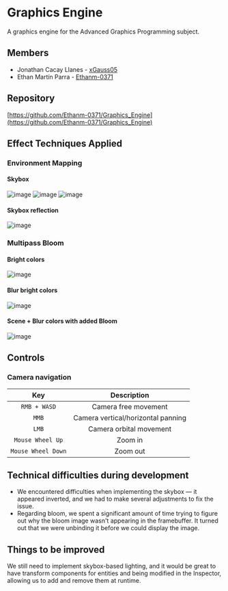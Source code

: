 # Graphics Engine
A graphics engine for the Advanced Graphics Programming subject.

## Members
- Jonathan Cacay Llanes - [xGauss05](https://github.com/xGauss05)
- Ethan Martín Parra - [Ethanm-0371](https://github.com/Ethanm-0371)

## Repository
[https://github.com/Ethanm-0371/Graphics_Engine](https://github.com/Ethanm-0371/Graphics_Engine)

## Effect Techniques Applied
### Environment Mapping
#### Skybox
![image](https://github.com/user-attachments/assets/208fe6bb-e4e3-4120-ba61-f6f9ba2774a9)
![image](https://github.com/user-attachments/assets/57042110-d6fc-45fb-8ad2-eb64c3b42dcc)
![image](https://github.com/user-attachments/assets/6ab1417f-8d15-413b-a1ec-442b2e804d96)

#### Skybox reflection
![image](https://github.com/user-attachments/assets/94059b04-31eb-4e74-9794-e375bb8f4a78)

### Multipass Bloom
#### Bright colors
![image](https://github.com/user-attachments/assets/021348ed-3d53-4680-8e19-ba5aecd72af1)
#### Blur bright colors
![image](https://github.com/user-attachments/assets/3dba5477-ed58-42d4-82de-eb009c0641e8)
#### Scene + Blur colors with added Bloom
![image](https://github.com/user-attachments/assets/ac5068a2-5047-47b4-9c6b-b821e019f324)

## Controls
### Camera navigation
| Key | Description |
| :----: | :-----------: | 
| <code>RMB + WASD</code> | Camera free movement | 
| <code>MMB</code> | Camera vertical/horizontal panning | 
| <code>LMB</code> | Camera orbital movement | 
| <code>Mouse Wheel Up</code> | Zoom in | 
| <code>Mouse Wheel Down</code> | Zoom out | 

## Technical difficulties during development
- We encountered difficulties when implementing the skybox — it appeared inverted, and we had to make several adjustments to fix the issue.
- Regarding bloom, we spent a significant amount of time trying to figure out why the bloom image wasn't appearing in the framebuffer. It turned out that we were unbinding it before we could display the image.

## Things to be improved
We still need to implement skybox-based lighting, and it would be great to have transform components for entities and being modified in the Inspector, allowing us to add and remove them at runtime.
